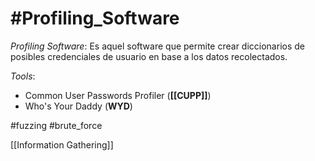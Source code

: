 # #Profiling_Software

*Profiling Software*: Es aquel software que permite crear diccionarios de posibles credenciales de usuario en base a los datos recolectados.

*Tools*: 
- Common User Passwords Profiler (**[[CUPP]]**)
- Who's Your Daddy (**WYD**)

#fuzzing #brute_force

[[Information Gathering]]